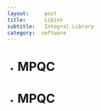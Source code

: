 ```yaml
---
layout:     post
title:      Libint
subtitle:  	Integral Library
category:  software
---
```


- # MPQC

- # MPQC